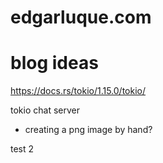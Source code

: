 # edgarluque.com


# blog ideas

https://docs.rs/tokio/1.15.0/tokio/

tokio chat server

- creating a png image by hand?

test
2

